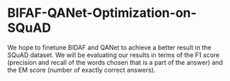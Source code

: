 # BIFAF-QANet-Optimization-on-SQuAD
We hope to finetune BIDAF and QANet to achieve a better result in the SQuAD dataset. We will be evaluating our results in terms of the F1 score (precision and recall of the words chosen that is a part of the answer) and the EM score (number of exactly correct answers).

